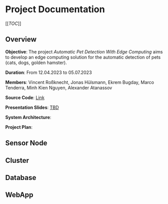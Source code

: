 # Project Documentation

[[_TOC_]]

## Overview

**Objective**: The project *Automatic Pet Detection With Edge Computing* aims to develop an edge computing solution for the automatic detection of pets (cats, dogs, golden hamster).

**Duration**: From 12.04.2023 to 05.07.2023

**Members**: Vincent Roßknecht, Jonas Hülsmann, Ekrem Bugday, Marco Tenderra, Minh Kien Nguyen, Alexander Atanassov

**Source Code**: [Link](https://github.com/ccfrauasgr2/pet-detection/tree/main)

**Presentation Slides**: [TBD]()

**System Architecture**:

**Project Plan**:

## Sensor Node

## Cluster

## Database

## WebApp

